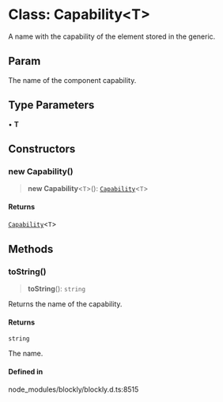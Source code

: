 # Class: Capability\<T\>

A name with the capability of the element stored in the generic.

## Param

The name of the component capability.

## Type Parameters

• **T**

## Constructors

### new Capability()

> **new Capability**\<`T`\>(): [`Capability`](Capability.md)\<`T`\>

#### Returns

[`Capability`](Capability.md)\<`T`\>

## Methods

### toString()

> **toString**(): `string`

Returns the name of the capability.

#### Returns

`string`

The name.

#### Defined in

node_modules/blockly/blockly.d.ts:8515
